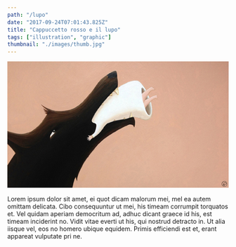 ```yaml
---
path: "/lupo"
date: "2017-09-24T07:01:43.825Z"
title: "Cappuccetto rosso e il lupo"
tags: ["illustration", "graphic"]
thumbnail: "./images/thumb.jpg"
---
```


![lupo](./images/2.jpg)

Lorem ipsum dolor sit amet, ei quot dicam malorum mei, mel ea autem omittam delicata. Cibo consequuntur ut mei, his timeam corrumpit torquatos et. Vel quidam aperiam democritum ad, adhuc dicant graece id his, est timeam inciderint no. Vidit vitae everti ut his, qui nostrud detracto in. Ut alia iisque vel, eos no homero ubique equidem. Primis efficiendi est et, erant appareat vulputate pri ne.
